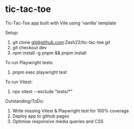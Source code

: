 # tic-tac-toe
Tic-Tac-Toe app built with Vite using 'vanilla' template

Setup:
1. git clone git@github.com:Zash22/tic-tac-toe.git
2. git checkout dev
3. npm install -g pnpm && pnpm install

To run Playwright tests:
1. pnpm exec playwright test

To run Vitest:
1. npx vitest  --exclude "tests/*"

Outstanding/ToDo:
1. Write missing Vitest & Playwright test for 100% coverage
2. Deploy app to github pages
3. Optimise responsive media queries and CSS


